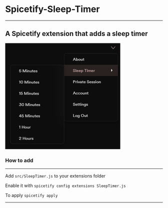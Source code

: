 # Spicetify-Sleep-Timer
---
## A Spicetify extension that adds a sleep timer
![Example](https://raw.githubusercontent.com/p0rtL6/Spicetify-Sleep-Timer/main/img/example.png)
### How to add
---

Add `src/SleepTimer.js` to your extensions folder

Enable it with `spicetify config extensions SleepTimer.js`

To apply `spicetify apply`

---
